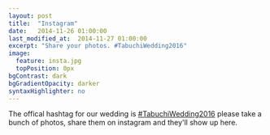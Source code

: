 ```yaml
---
layout: post
title:  "Instagram"
date:   2014-11-26 01:00:00
last_modified_at:  2014-11-27 01:00:00
excerpt: "Share your photos. #TabuchiWedding2016"
image:
  feature: insta.jpg
  topPosition: 0px
bgContrast: dark
bgGradientOpacity: darker
syntaxHighlighter: no
---
```

The offical hashtag for our wedding is [#TabuchiWedding2016](https://www.instagram.com/explore/tags/tabuchiwedding2016/) please take a bunch
of photos, share them on instagram and they'll show up here.
